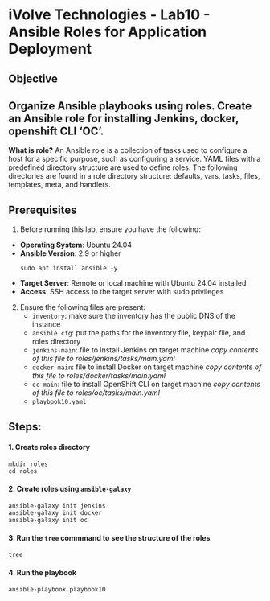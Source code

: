 # iVolve Technologies - Lab10 - Ansible Roles for Application Deployment

## **Objective**

## Organize Ansible playbooks using roles. Create an Ansible role for installing Jenkins, docker, openshift CLI ‘OC’.
**What is role?**
An Ansible role is a collection of tasks used to configure a host for a specific purpose, such as configuring a service. YAML files with a predefined directory structure are used to define roles. The following directories are found in a role directory structure: defaults, vars, tasks, files, templates, meta, and handlers.
## **Prerequisites**
1. Before running this lab, ensure you have the following:
- **Operating System**: Ubuntu 24.04
- **Ansible Version**: 2.9 or higher
  ```
  sudo apt install ansible -y
  ```
- **Target Server**: Remote or local machine with Ubuntu 24.04 installed
- **Access**: SSH access to the target server with sudo privileges
  
2. Ensure the following files are present:
   - `inventory`: make sure the inventory has the public DNS of the instance
   - `ansible.cfg`: put the paths for the inventory file, keypair file, and roles directory
   - `jenkins-main`: file to install Jenkins on target machine
     *copy contents of this file to roles/jenkins/tasks/main.yaml*
   - `docker-main`: file to install Docker on target machine
     *copy contents of this file to roles/docker/tasks/main.yaml*
   - `oc-main`: file to install OpenShift CLI on target machine
     *copy contents of this file to roles/oc/tasks/main.yaml*
   - `playbook10.yaml`


## **Steps:**

#### 1. Create roles directory
  ```
  mkdir roles
  cd roles
  ```
#### 2. Create roles using `ansible-galaxy`
  ```
 ansible-galaxy init jenkins
 ansible-galaxy init docker
 ansible-galaxy init oc
  ```
#### 3. Run the `tree` commmand to see the structure of the roles 
  ```
  tree
  ```
#### 4. Run the playbook
  ```
  ansible-playbook playbook10
  ```




